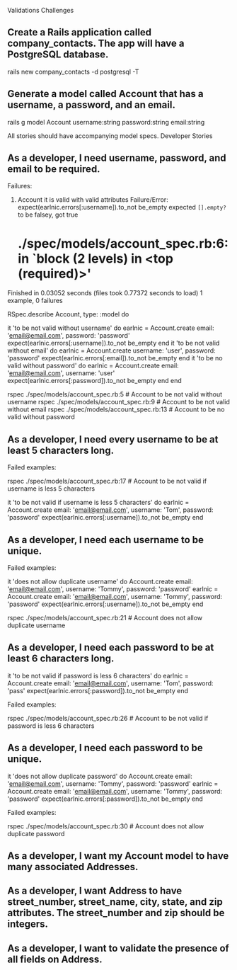 Validations Challenges
## Create a Rails application called company_contacts. The app will have a PostgreSQL database.

rails new company_contacts -d postgresql -T

## Generate a model called Account that has a username, a password, and an email.

rails g model Account username:string password:string email:string

All stories should have accompanying model specs.
Developer Stories



## As a developer, I need username, password, and email to be required.

Failures:

  1) Account it is valid with valid attributes
     Failure/Error: expect(earlnic.errors[:username]).to_not be_empty
       expected `[].empty?` to be falsey, got true
     # ./spec/models/account_spec.rb:6:in `block (2 levels) in <top (required)>'

Finished in 0.03052 seconds (files took 0.77372 seconds to load)
1 example, 0 failures

RSpec.describe Account, type: :model do
  
  it 'to be not valid without username' do
  earlnic = Account.create email: 'email@email.com', password: 'password'
  expect(earlnic.errors[:username]).to_not be_empty
  end
  it 'to be not valid without email' do
    earlnic = Account.create username: 'user', password: 'password'
    expect(earlnic.errors[:email]).to_not be_empty
  end
  it 'to be no valid without password' do
    earlnic = Account.create email: 'email@email.com', username: 'user'
    expect(earlnic.errors[:password]).to_not be_empty
  end
end


rspec ./spec/models/account_spec.rb:5 # Account to be not valid without username
rspec ./spec/models/account_spec.rb:9 # Account to be not valid without email
rspec ./spec/models/account_spec.rb:13 # Account to be no valid without password

## As a developer, I need every username to be at least 5 characters long.

Failed examples:

rspec ./spec/models/account_spec.rb:17 # Account to be not valid if username is less 5 characters

it 'to be not valid if username is less 5 characters' do
    earlnic = Account.create email: 'email@email.com', username: 'Tom', password: 'password'
    expect(earlnic.errors[:username]).to_not be_empty 
  end



## As a developer, I need each username to be unique.

Failed examples:

it 'does not allow duplicate username' do
    Account.create email: 'email@email.com', username: 'Tommy', password: 'password'
    earlnic = Account.create email: 'email@email.com', username: 'Tommy', password: 'password'
    expect(earlnic.errors[:username]).to_not be_empty 
  end

rspec ./spec/models/account_spec.rb:21 # Account does not allow duplicate username


## As a developer, I need each password to be at least 6 characters long.

it 'to be not valid if password is less 6 characters' do
    earlnic = Account.create email: 'email@email.com', username: 'Tom', password: 'pass'
    expect(earlnic.errors[:password]).to_not be_empty 
  end

Failed examples:

rspec ./spec/models/account_spec.rb:26 # Account to be not valid if password is less 6 characters


## As a developer, I need each password to be unique.

it 'does not allow duplicate password' do
    Account.create email: 'email@email.com', username: 'Tommy', password: 'password'
    earlnic = Account.create email: 'email@email.com', username: 'Tommy', password: 'password'
    expect(earlnic.errors[:password]).to_not be_empty 
  end

Failed examples:

rspec ./spec/models/account_spec.rb:30 # Account does not allow duplicate password

## As a developer, I want my Account model to have many associated Addresses.


## As a developer, I want Address to have street_number, street_name, city, state, and zip attributes. The street_number and zip should be integers.
## As a developer, I want to validate the presence of all fields on Address.